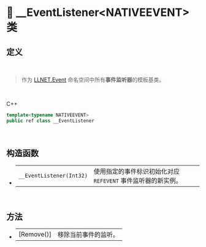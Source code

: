 # 🔖 __EventListener\<NATIVEEVENT\> 类

## 定义

<br>

>作为 [LLNET.Event](zh_CN/NET/APIs/Namespace/LLNET.Event/LLNET.Event.md) 命名空间中所有**事件监听器**的模板基类。

<br>

C++
```cpp
template<typename NATIVEEVENT>
public ref class __EventListener
```

<br>

## 构造函数

- 
    |||
    |-|-|
    |`__EventListener(Int32)`|使用指定的事件标识初始化对应 `REFEVENT` 事件监听器的新实例。|

<br>

## 方法

- 
    |||
    |-|-|
    |[Remove()]|移除当前事件的监听。|
